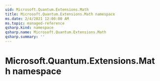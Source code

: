 ```yaml
---
uid: Microsoft.Quantum.Extensions.Math
title: Microsoft.Quantum.Extensions.Math namespace
ms.date: 2/4/2021 12:00:00 AM
ms.topic: managed-reference
qsharp.kind: namespace
qsharp.name: Microsoft.Quantum.Extensions.Math
qsharp.summary: ''
---
```


# Microsoft.Quantum.Extensions.Math namespace



